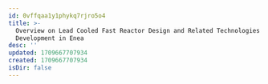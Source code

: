 ```yaml
---
id: 0vffqaa1y1phykq7rjro5o4
title: >-
  Overview on Lead Cooled Fast Reactor Design and Related Technologies
  Development in Enea
desc: ''
updated: 1709667707934
created: 1709667707934
isDir: false
---
```


